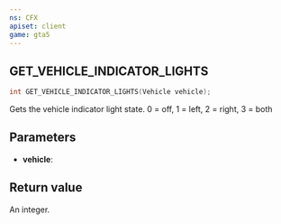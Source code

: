 ```yaml
---
ns: CFX
apiset: client
game: gta5
---
```

## GET_VEHICLE_INDICATOR_LIGHTS

```c
int GET_VEHICLE_INDICATOR_LIGHTS(Vehicle vehicle);
```

Gets the vehicle indicator light state. 0 = off, 1 = left, 2 = right, 3 = both

## Parameters
* **vehicle**: 

## Return value
An integer.
